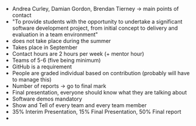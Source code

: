 * Andrea Curley, Damian Gordon, Brendan Tierney -> main points of contact
* "To provide students with the opportunity to undertake a significant software development project, from initial concept to delivery and evaluation in a team environment"
* does not take place during the summer
* Takes place in September
* Contact hours are 2 hours per week (+ mentor hour)
* Teams of 5-6 (five being minimum)
* GitHub is a requirement
* People are graded individual based on contribution (probably will have to manage this)
* Number of reports -> go to final mark
* Final presentation, everyone should know what they are talking about
* Software demos mandatory
* Show and Tell of every team and every team member
* 35% Interim Presentation, 15% Final Presentation, 50% Final report
* 